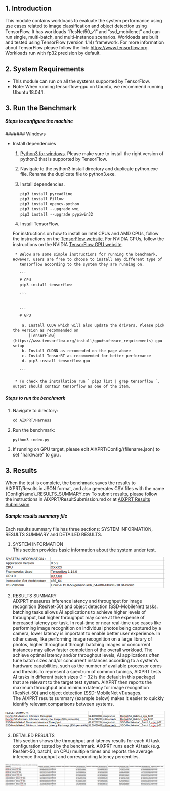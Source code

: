 ## 1. Introduction
This module contains workloads to evaluate the system performance using use cases related to image classification and object detection using TensorFlow. It has workloads “ResNet50_v1” and “ssd_mobilenet” and can run single, multi-batch, and multi-instance scenarios.
Workloads are built and tested using TensorFlow (version 1.14) framework. For more information about TensorFlow please follow the link: https://www.tensorflow.org. Workloads run with fp32 precision by default.

## 2. System Requirements
   * This module can run on all the systems supported by TensorFlow.
   * Note: When running tensorflow-gpu on Ubuntu, we recommend running Ubuntu 18.04.1.

## 3. Run the Benchmark

##### Steps to configure the machine

####### Windows
* Install dependencies
  1. [Python3 for windows](https://www.python.org/downloads/windows/). Please make sure to install the right version of python3 that is supported by TensorFlow.

  2. Navigate to the python3 install directory and duplicate python.exe file. Rename the duplicate file to python3.exe.

  3. Install dependencies.

     ```
     pip3 install pyreadline
     pip3 install Pillow
     pip3 install opencv-python
     pip3 install --upgrade wmi
     pip3 install --upgrade pypiwin32

     ```
   4. Install TensorFlow.


     For instructions on how to install on Intel CPUs and AMD CPUs, follow the instructions on the [TensorFlow website](https://www.tensorflow.org/install/pip). For NVIDIA GPUs, follow the instructions on the NVIDIA [TensorFlow GPU website](https://www.tensorflow.org/install/gpu#windows_setup).

       * Below are some simple instructions for running the benchmark. However, users are free to choose to install any different type of
         tensorflow according to the system they are running on.

         ```
         # CPU
         pip3 install tensorflow

         ```


         ```
         # GPU

          a. Install CUDA which will also update the drivers. Please pick the version as recommended on
             [TensorFlow](https://www.tensorflow.org/install/gpu#software_requirements) gpu setup
          b. Install CUDNN as recomended on the page above
          c. Install TensorRT as recommended for better performance
          d. pip3 install tensorflow-gpu

         ```

       * To check the installation run ` pip3 list | grep tensorflow `, output should contain tensorflow as one of the item.



##### Steps to run the benchmark

 1. Navigate to directory:

    ```
    cd AIXPRT/Harness

    ```

 2. Run the benchmark:

    ```
    python3 index.py

    ```
 3. If running on GPU target, please edit AIXPRT/Config/{filename.json} to set "hardware" to gpu .  

## 3. Results

When the test is complete, the benchmark saves the results to AIXPRT/Results in JSON format, and also generates CSV files with the name {ConfigName}_RESULTS_SUMMARY.csv
To submit results, please follow the instructions in AIXPRT/ResultSubmission.md or at [AIXPRT Results Submission](https://github.com/BenchmarkXPRT/Public-AIXPRT-Resources/blob/master/OtherDocuments/ResultSubmission.md)


##### Sample results summary file <br/>

   Each results summary file has three sections: SYSTEM INFORMATION, RESULTS SUMMARY and DETAILED RESULTS.<br/>
   1. SYSTEM INFORMATION <br/>
   This section provides basic information about the system under test. <br/>

   ![alt text](https://github.com/BenchmarkXPRT/Public-AIXPRT-Resources/blob/master/assets/tensorflow_systemInfo.png)

   2. RESULTS SUMMARY <br/>
   AIXPRT measures inference latency and throughput for image recognition (ResNet-50) and object detection (SSD-MobileNet) tasks. batching tasks allows AI applications to achieve higher levels of throughput, but higher throughput may come at the expense of increased latency per task. In real-time or near real-time use cases like performing image recognition on individual photos being captured by a camera, lower latency is important to enable better user experience. In other cases, like performing image recognition on a large library of photos, higher throughput through batching images or concurrent instances may allow faster completion of the overall workload. The achieve optimal latency and/or throughput levels, AI applications often tune batch sizes and/or concurrent instances according to a system’s hardware capabilities, such as the number of available processor cores and threads.To represent a spectrum of common tunings, AIXPRT tests AI tasks in different batch sizes (1 - 32 is the default in this package) that are relevant to the target test system.
   AIXPRT then reports the maximum throughput and minimum latency for image recognition (ResNet-50) and object detection (SSD-MobileNet v1)usages.<br/>
   The AIXPRT results summary (example below) makes it easier to quickly identify relevant comparisons between systems. <br/>

   ![alt text](https://github.com/BenchmarkXPRT/Public-AIXPRT-Resources/blob/master/assets/results_summary.png)


   3. DETAILED RESULTS <br/>
   This section shows the throughput and latency results for each AI task configuration tested by the benchmark.
   AIXPRT runs each AI task (e.g. ResNet-50, batch1, on CPU) multiple times and reports the average inference throughput and corresponding latency percentiles.

   ![alt text](https://github.com/BenchmarkXPRT/Public-AIXPRT-Resources/blob/master/assets/detailed_results.png)
